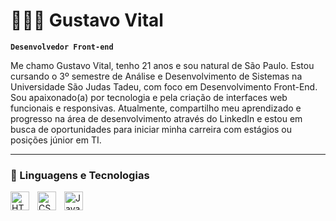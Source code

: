 # 👨🏽‍💻 Gustavo Vital

**`Desenvolvedor Front-end`**

Me chamo Gustavo Vital, tenho 21 anos e sou natural de São Paulo. Estou cursando o 3º semestre de Análise e Desenvolvimento de Sistemas na Universidade São Judas Tadeu, com foco em Desenvolvimento Front-End. Sou apaixonado(a) por tecnologia e pela criação de interfaces web funcionais e responsivas. Atualmente, compartilho meu aprendizado e progresso na área de desenvolvimento através do LinkedIn e estou em busca de oportunidades para iniciar minha carreira com estágios ou posições júnior em TI.

---

### 🤖 Linguagens e Tecnologias

<img 
    align="left" 
    alt="HTML"
    title="HTML" 
    width="30px" 
    style="padding-right: 10px;" 
    src="https://cdn.jsdelivr.net/gh/devicons/devicon@latest/icons/html5/html5-original.svg" 
/>
<img 
    align="left" 
    alt="CSS" 
    title="CSS"
    width="30px" 
    style="padding-right: 10px;" 
    src="https://cdn.jsdelivr.net/gh/devicons/devicon@latest/icons/css3/css3-original.svg" 
/>
<img 
    align="left" 
    alt="JavaScript" 
    title="JavaScript"
    width="30px" 
    style="padding-right: 10px;" 
    src="https://cdn.jsdelivr.net/gh/devicons/devicon@latest/icons/javascript/javascript-original.svg" 
/>

<br/>
<br/>

